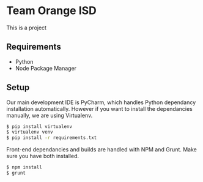 # Team Orange ISD

This is a project

## Requirements

- Python
- Node Package Manager

## Setup

Our main development IDE is PyCharm, which handles Python dependancy installation automatically. However if you want to install the dependancies manually, we are using Virtualenv.

```bash
$ pip install virtualenv
$ virtualenv venv
$ pip install -r requirements.txt
```

Front-end dependancies and builds are handled with NPM and Grunt. Make sure you have both installed.

```bash
$ npm install
$ grunt
```
